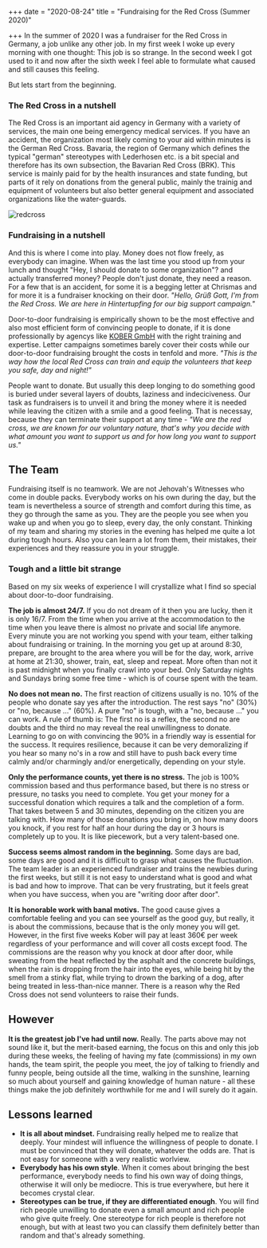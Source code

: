 +++
date = "2020-08-24"
title = "Fundraising for the Red Cross (Summer 2020)"

+++
In the summer of 2020 I was a fundraiser for the Red Cross in Germany, a job unlike any other job. In my first week I woke up every morning with one thought: This job is so strange. In the second week I got used to it and now after the sixth week I feel able to formulate what caused and still causes this feeling. 

But lets start from the beginning.


### The Red Cross in a nutshell

The Red Cross is an important aid agency in Germany with a variety of services, the main one being emergency medical services. If you have an accident, the organization most likely coming to your aid within minutes is the German Red Cross. Bavaria, the region of Germany which defines the typical "german" stereotypes with Lederhosen etc. is a bit special and therefore has its own subsection, the Bavarian Red Cross (BRK). This service is mainly paid for by the health insurances and state funding, but parts of it rely on donations from the general public, mainly the trainig and equipment of volunteers but also better general equipment and associated organizations like the water-guards.

![redcross](/redcross.png)

### Fundraising in a nutshell

And this is where I come into play. Money does not flow freely, as everybody can imagine. When was the last time you stood up from your lunch and thought "Hey, I should donate to some organization"? and actually transferred money? People don't just donate, they need a reason. For a few that is an accident, for some it is a begging letter at Chrismas and for more it is a fundraiser knocking on their door. *"Hello, Grüß Gott, I'm from the Red Cross. We are here in Hintertupfing for our big support campaign."*

Door-to-door fundraising is empirically shown to be the most effective and also most efficient form of convincing people to donate, if it is done professionally by agencys like [KOBER GmbH](https://deinferienjob.com/unternehmen/) with the right training and expertise. Letter campaigns sometimes barely cover their costs while our door-to-door fundraising brought the costs in tenfold and more. *"This is the way how the local Red Cross can train and equip the volunteers that keep you safe, day and night!"*

People want to donate. But usually this deep longing to do something good is buried under several layers of doubts, laziness and indeciciveness. Our task as fundraisers is to unveil it and bring the money where it is needed while leaving the citizen with a smile and a good feeling. That is necessay, because they can terminate their support at any time - *"We are the red cross, we are known for our voluntary nature, that's why you decide with what amount you want to support us and for how long you want to support us."*

## The Team

Fundraising itself is no teamwork. We are not Jehovah's Witnesses who come in double packs. Everybody works on his own during the day, but the team is nevertheless a source of strength and comfort during this time, as they go through the same as you. They are the people you see when you wake up and when you go to sleep, every day, the only constant. Thinking of my team and sharing my stories in the evening has helped me quite a lot during tough hours. Also you can learn a lot from them, their mistakes, their experiences and they reassure you in your struggle.



### Tough and a little bit strange

Based on my six weeks of experience I will crystallize what I find so special about door-to-door fundraising.


**The job is almost 24/7.**
If you do not dream of it then you are lucky, then it is only 16/7. From the time when you arrive at the accommodation to the time when you leave there is almost no private and social life anymore. Every minute you are not working you spend with your team, either talking about fundraising or training. In the morning you get up at around 8:30, prepare, are brought to the area where you will be for the day, work, arrive at home at 21:30, shower, train, eat, sleep and repeat. More often than not it is past midnight when you finally crawl into your bed. Only Saturday nights and Sundays bring some free time - which is of course spent with the team.


**No does not mean no.**
The first reaction of citizens usually is no. 10% of the people who donate say yes after the introduction. The rest says "no" (30%) or "no, because ..." (60%). A pure "no" is tough, with a "no, because ..." you can work. A rule of thumb is: The first no is a reflex, the second no are doubts and the third no may reveal the real unwillingness to donate. Learning to go on with convincing the 90% in a friendly way is essential for the success. It requires resilience, because it can be very demoralizing if you hear so many no's in a row and still have to push back every time calmly and/or charmingly and/or energetically, depending on your style.


**Only the performance counts, yet there is no stress.**
The job is 100% commission based and thus performance based, but there is no stress or pressure, no tasks you need to complete. You get your money for a successful donation which requires a talk and the completion of a form. That takes between 5 and 30 minutes, depending on the citizen you are talking with. How many of those donations you bring in, on how many doors you knock, if you rest for half an hour during the day or 3 hours is completely up to you. It is like piecework, but a very talent-based one.


**Success seems almost random in the beginning.**
Some days are bad, some days are good and it is difficult to grasp what causes the fluctuation. The team leader is an experienced fundraiser and trains the newbies during the first weeks, but still it is not easy to understand what is good and what is bad and how to improve. That can be very frustrating, but it feels great when you have success, when you are "writing door after door".


**It is honorable work with banal motivs.** The good cause gives a comfortable feeling and you can see yourself as the good guy, but really, it is about the commissions, because that is the only money you will get. However, in the first five weeks Kober will pay at least 360€ per week regardless of your performance and will cover all costs except food. The commissions are the reason why you knock at door after door, while sweating from the heat reflected by the asphalt and the concrete buildings, when the rain is dropping from the hair into the eyes, while being hit by the smell from a stinky flat, while trying to drown the barking of a dog, after being treated in less-than-nice manner. There is a reason why the Red Cross does not send volunteers to raise their funds.


## However

**It is the greatest job I've had until now.** Really. The parts above may not sound like it, but the merit-based earning, the focus on this and only this job during these weeks, the feeling of having my fate (commissions) in my own hands, the team spirit, the people you meet, the joy of talking to friendly and funny people, being outside all the time, walking in the sunshine, learning so much about yourself and gaining knowledge of human nature - all these things make the job definitely worthwhile for me and I will surely do it again.


## Lessons learned

- **It is all about mindset.** Fundraising really helped me to realize that deeply. Your mindest will influence the willingness of people to donate. I must be convinced that they will donate, whatever the odds are. That is not easy for someone with a very realistic worlview.
- **Everybody has his own style**. When it comes about bringing the best performance, everybody needs to find his own way of doing things, otherwise it will only be mediocre. This is true everywhere, but here it becomes crystal clear.
- **Stereotypes can be true, if they are differentiated enough**. You will find rich people unwilling to donate even a small amount and rich people who give quite freely. One stereotype for rich people is therefore not enough, but with at least two you can classify them definitely better than random and that's already something. 